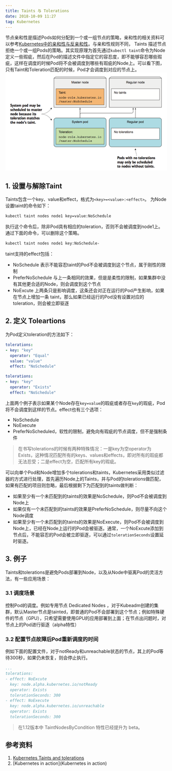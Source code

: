 ```yaml
---
title: Taints 与 Tolerations
date: 2018-10-09 11:27
tag: Kubernetes
---
```


节点亲和性是描述Pods如何分配到一个或一组节点的策略，亲和性的相关资料可以参考[Kubernetes中的亲和性与反亲和性](https://www.cnblogs.com/cocowool/p/kubernetes_affinity.html)。与亲和性规则不同， Taints 描述节点拒绝一个或一组Pods的策略。其实现原理为首先通过```kubectl taint```命令为Node定义一些瑕疵，然后在Pod的描述文件中指定它的容忍度，即不能够容忍哪些瑕疵，这样在调度的时候Pod将不会被调度到哪些有瑕疵的Node上。可以看下图，只有Taint和Toleration匹配的时候，Pod才会调度到对应的节点上。
![](./20181009-taints-and-tolerations/39469-20181120165032819-1378108684.png)

## 1. 设置与解除Taint
Taints包含一个key、value和effect，格式为```<key>=<value>:<effect>```。
为Node设置taint的命令如下：
```bash
kubectl taint nodes node1 key=value:NoSchedule
```
执行这个命令后，除非Pod具有相应的toleration，否则不会被调度到node1上。
通过下面的命令，可以删除这个策略。
```bash
kubectl taint nodes node1 key:NoSchedule-
```
taint支持的effect包括：

* NoSchedule 表示不能容忍taint的Pod不会被调度到这个节点，属于刚性的限制
* PreferNoSchedule 与上一条相同的效果，但是是柔性的限制，如果集群中没有其他更合适的Node，则会调度到这个节点
* NoExcute 上两条只是影响调度，这条还会对正在运行的Pod产生影响，如果在节点上增加一条 taint，那么如果已经运行的Pod没有设置对应的toleration，则会被立即驱逐

## 2. 定义 Toleartions
为Pod定义toleration的方法如下：
```yaml
tolerations:
- key: "key"
  operator: "Equal"
  value: "value"
  effect: "NoSchedule"
```
```yaml
tolerations:
- key: "key"
  operator: "Exists"
  effect: "NoSchedule"
```
上面两个例子表示如果某个Node存在```key=value```的瑕疵或者存在```key```的瑕疵，Pod将不会调度到这样的节点。effect也有三个选项：

* NoSchedule
* NoExecute
* PreferNoScheduled，软性的限制，避免向有瑕疵的节点调度，但不是强制条件
> 在书写tolerations的时候有两种特殊情况：一是key为空operator为Exists，这种情况匹配所有的keys、values和effects，即对所有的瑕疵都无法忍受；二是effect为空，匹配所有key的瑕疵。

可以向单个Pod和Node增加多个tolerations和taints，Kubernetes采用类似过滤器的方式进行处理，首先遍历Node上的Taints，并与Pod的tolerations做匹配，如果有匹配的项目则忽略，最后根据剩下为匹配到的taints做判断：

* 如果至少有一个未匹配到的taints的效果是NoSchedule，则Pod不会被调度到Node上
* 如果仅有一个未匹配到的taints的效果是PreferNoSchedule，则尽量不向这个Node调度
* 如果至少有一个未匹配到的taints的效果是NoExecute，则Pod不会被调度到Node上，已经在Node上运行的Pod会被驱逐。通常，一个NoExcute添加到节点后，不能容忍的Pod会被立即驱逐，可以通过```tolerationSeconds```设置延时驱逐。

## 3. 例子
Taints和tolerations是避免Pods部署到Node，以及从Node中驱离Pod的灵活方法，有一些应用场景：

### 3.1 调度场景
控制Pod的调度。例如专用节点 Dedicated Nodes ，对于Kubeadm创建的集群，默认Master节点是tainted，即普通的Pod不会部署到这个节点；例如特殊硬件的节点（GPU），只希望需要使用GPU的应用部署到上面；在节点出问题时，对节点上的Pod进行驱逐（alpha特性）

### 3.2 配置节点故障后Pod重新调度的时间
例如下面的配置文件，对于notReady和unreachable状态的节点，其上的Pod等待300秒，如果仍未恢复，则会停止执行。
```yaml
...
tolerations:
- effect: NoExcute
  key: node.alpha.kubernetes.io/notReady
  operator: Exists
  tolerationSeconds: 300
- effect: NoExecute
  key: node.alpha.kubernetes.io/unreachable
  operator: Exists
  tolerationSeconds: 300
```
> 在1.12版本中 TaintNodesByCondition 特性已经提升为 beta。

## 参考资料

1. [Kubernetes Taints and tolerations](https://kubernetes.io/docs/concepts/configuration/taint-and-toleration/)
2. [Kubernetes in action](Kubernetes in action)













